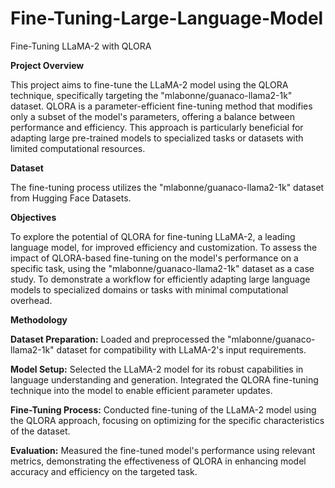 # Fine-Tuning-Large-Language-Model

Fine-Tuning LLaMA-2 with QLORA 

**Project Overview**

This project aims to fine-tune the LLaMA-2 model using the QLORA technique, specifically targeting the "mlabonne/guanaco-llama2-1k" dataset. QLORA is a parameter-efficient fine-tuning method that modifies only a subset of the model's parameters, offering a balance between performance and efficiency. This approach is particularly beneficial for adapting large pre-trained models to specialized tasks or datasets with limited computational resources.

**Dataset**

The fine-tuning process utilizes the "mlabonne/guanaco-llama2-1k" dataset from Hugging Face Datasets.

**Objectives**

To explore the potential of QLORA for fine-tuning LLaMA-2, a leading language model, for improved efficiency and customization.
To assess the impact of QLORA-based fine-tuning on the model's performance on a specific task, using the "mlabonne/guanaco-llama2-1k" dataset as a case study.
To demonstrate a workflow for efficiently adapting large language models to specialized domains or tasks with minimal computational overhead.

**Methodology**

**Dataset Preparation:** Loaded and preprocessed the "mlabonne/guanaco-llama2-1k" dataset for compatibility with LLaMA-2's input requirements.

**Model Setup:** Selected the LLaMA-2 model for its robust capabilities in language understanding and generation. Integrated the QLORA fine-tuning technique into the model to enable efficient parameter updates.

**Fine-Tuning Process:** Conducted fine-tuning of the LLaMA-2 model using the QLORA approach, focusing on optimizing for the specific characteristics of the dataset.

**Evaluation:** Measured the fine-tuned model's performance using relevant metrics, demonstrating the effectiveness of QLORA in enhancing model accuracy and efficiency on the targeted task.
